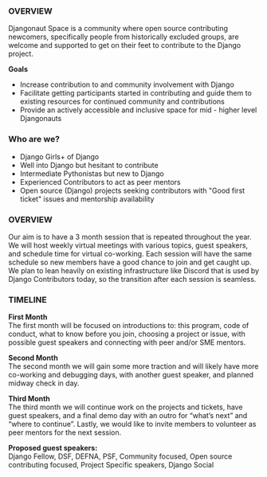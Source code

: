 ### OVERVIEW
Djangonaut Space is a community where open source contributing newcomers, specifically people from historically excluded groups, are welcome and supported to get on their feet to contribute to the Django project.
 
**Goals**    
- Increase contribution to and community involvement with Django
- Facilitate getting participants started in contributing and guide them to existing resources for continued community and contributions
- Provide an actively accessible and inclusive space for mid - higher level Djangonauts

### Who are we? 

- Django Girls+ of Django
- Well into Django but hesitant to contribute
- Intermediate Pythonistas but new to Django
- Experienced Contributors to act as peer mentors
- Open source (Django) projects seeking contributors with "Good first ticket" issues and mentorship availability

### OVERVIEW
Our aim is to have a 3 month session that is repeated throughout the year. We will host weekly virtual meetings with various topics, guest speakers, and schedule time for virtual co-working. Each session will have the same schedule so new members have a good chance to join and get caught up. We plan to lean heavily on existing infrastructure like Discord that is used by Django Contributors today, so the transition after each session is seamless. 


### TIMELINE

**First Month**  
The first month will be focused on introductions to: this program, code of conduct, what to know before you join, choosing a project or issue, with possible guest speakers and connecting with peer and/or SME mentors. 

**Second Month**    
The second month we will gain some more traction and will likely have more co-working and debugging days, with another guest speaker, and planned midway check in day.  

**Third Month**  
The third month we will continue work on the projects and tickets, have guest speakers, and a final demo day with an outro for “what’s next” and “where to continue”. Lastly, we would like to invite members to volunteer as peer mentors for the next session. 

**Proposed guest speakers:**   
Django Fellow, DSF, DEFNA, PSF, Community focused, Open source contributing focused, Project Specific speakers, Django Social
